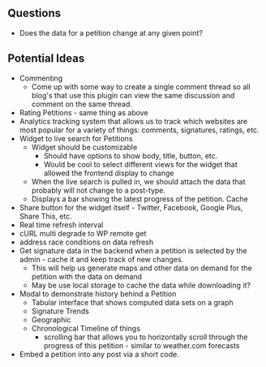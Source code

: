 ## Questions
* Does the data for a petition change at any given point?

## Potential Ideas
* Commenting
    * Come up with some way to create a single comment thread so all blog's that use this plugin can view the same discussion and comment on the same thread.
* Rating Petitions - same thing as above
* Analytics tracking system that allows us to track which websites are most popular for a variety of things: comments, signatures, ratings, etc.
* Widget to live search for Petitions
    * Widget should be customizable
        * Should have options to show body, title, button, etc.
        * Would be cool to select different views for the widget that allowed the frontend display to change
    * When the live search is pulled in, we should attach the data that probably will not change to a post-type.
    * Displays a bar showing the latest progress of the petition. Cache
* Share button for the widget itself - Twitter, Facebook, Google Plus, Share This, etc.
* Real time refresh interval
* cURL multi degrade to WP remote get
* address race conditions on data refresh
* Get signature data in the backend when a petition is selected by the admin - cache it and keep track of new changes.
    * This will help us generate maps and other data on demand for the petition with the data on demand
    * May be use local storage to cache the data while downloading it?
* Modal to demonstrate history behind a Petition
    * Tabular interface that shows computed data sets on a graph
    * Signature Trends
    * Geographic
    * Chronological Timeline of things
        * scrolling bar that allows you to horizontally scroll through the progress of this petition - similar to weather.com forecasts
* Embed a petition into any post via a short code.